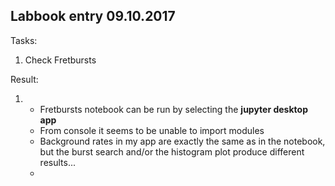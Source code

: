## Labbook entry 09.10.2017


Tasks:

1. Check Fretbursts

Result:

1.
    * Fretbursts notebook can be run by selecting the __jupyter desktop app__
    * From console it seems to be unable to import modules
    * Background rates in my app are exactly the same as in the notebook, but the burst search and/or the histogram plot produce different results...
    * 